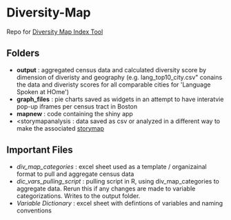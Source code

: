 # Diversity-Map
Repo for <a href = "https://www.bostonplans.org/research/mapping-diversity-in-boston">Diversity Map Index Tool</a>

## Folders
+ <b>output</b> : aggregated census data and calculated diversity score by dimension of diveristy and geography (e.g. lang_top10_city.csv" conains the data and diveristy scores for all comparable cities for 'Language Spoken at HOme')
+ <b>graph_files</b> : pie charts saved as widgets in an attempt to have interatvie pop-up iframes per census tract in Boston
+ <b>mapnew</b> : code containing the shiny app
+ <storymapanalysis</b> : data saved as csv or analyzed in a different way to make the associated <a href = "https://storymaps.arcgis.com/stories/bd384a8649094d2e80afeca6da90b92a">storymap</a>

## Important Files
+ <i>div_map_categories</i> : excel sheet used as a template / organizainal format to pull and aggregate census data
+ <i>dic_vars_pulling_script</i> : pulling script in R, using div_map_categories to aggregate data. Rerun this if any changes are made to variable categorizations. Writes to the output folder. 
+ <i>Variable Dictionary</i> : excel sheet with defintions of variables and naming conventions

